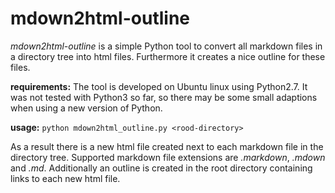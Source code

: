 mdown2html-outline
==================

*mdown2html-outline* is a simple Python tool to convert all markdown files in a directory tree into html files. Furthermore it creates a nice outline for these files.

**requirements:** 
The tool is developed on Ubuntu linux using Python2.7. It was not tested with Python3 so far, so there may be some small adaptions when using a new version of Python.  

**usage:** 
`python mdown2html_outline.py <rood-directory>`

As a result there is a new html file created next to each markdown file in the directory tree. Supported markdown file extensions are *.markdown*, *.mdown* and *.md*. Additionally an outline is created in the root directory containing links to each new html file.
